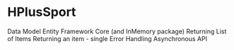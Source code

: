 # HPlusSport

Data Model
Entity Framework Core (and InMemory package)
Returning List of Items
Returning an item - single
Error Handling
Asynchronous API



